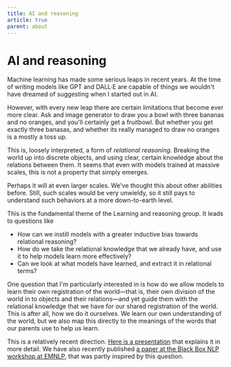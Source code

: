 ```yaml
---
title: AI and reasoning
article: true
parent: about
---
```


# AI and reasoning


Machine learning has made some serious leaps in recent years. At the time of writing models like GPT and DALL·E are capable of things we wouldn't have dreamed of suggesting when I started out in AI.

However, with every new leap there are certain limitations that become ever more clear. Ask and image generator to draw you a bowl with three bananas and no oranges, and you'll certainly get a fruitbowl. But whether you get exactly three banasas, and whether its really managed to draw no oranges is a mostly a toss up.

This is, loosely interpreted, a form of _relational reasoning_. Breaking the world up into discrete objects, and using clear, certain knowledge about the relations between them. It seems that even with models trained at massive scales, this is not a property that simply emerges.

<aside>Perhaps it will at even larger scales. We've thought this about other abilities before. Still, such scales would be very unwieldy, so it still pays to understand such behaviors at a more down-to-earth level.
</aside>

This is the fundamental theme of the Learning and reasoning group. It leads to questions like
<ul>
<li>How can we instill models with a greater inductive bias towards relational reasoning?</li>
<li>How do we take the relational knowledge that we already have, and use it to help models learn more effectively?</li>
<li>Can we look at what models have learned, and extract it in relational terms?</li>
</ul>

One question that I'm particularly interested in is how do we allow models to learn their own registration of the world&mdash;that is, their own division of the world in to objects and their relations&mdash;and yet guide them with the relational knowledge that we have for our shared registration of the world. This is after all, how we do it ourselves. We learn our own understanding of the world, but we also map this directly to the meanings of the words that our parents use to help us learn.

This is a relatively recent direction. [Here is a presentation](/files/registrations.pdf) that explains it in more detail. We have also recently published [a paper at the Black Box NLP workshop at EMNLP](/publications/probing-transformers), that was partly inspired by this question.
